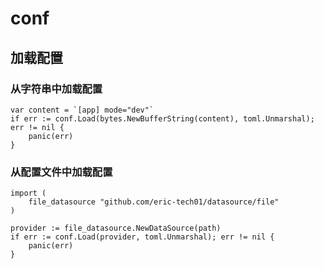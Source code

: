 # conf

## 加载配置

### 从字符串中加载配置

```golang
var content = `[app] mode="dev"`
if err := conf.Load(bytes.NewBufferString(content), toml.Unmarshal); err != nil {
    panic(err)
}
```

### 从配置文件中加载配置

```golang
import (
    file_datasource "github.com/eric-tech01/datasource/file"
)

provider := file_datasource.NewDataSource(path)
if err := conf.Load(provider, toml.Unmarshal); err != nil {
    panic(err)
}
```
